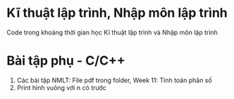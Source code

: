# Kĩ thuật lập trình, Nhập môn lập trình
Code trong khoảng thời gian học Kĩ thuật lập trình và Nhập môn lập trình

# Bài tập phụ - C/C++
1.  Các bài tập NMLT: File pdf trong folder, Week 11: Tính toán phân số
2.  Print hình vuông với n có trước

